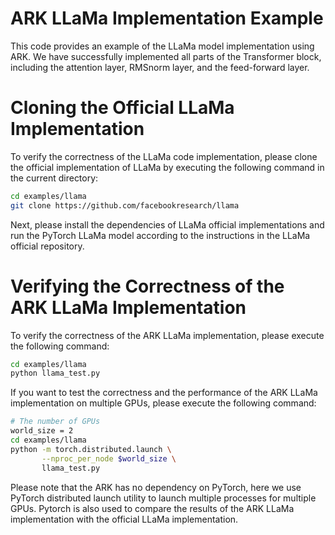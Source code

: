 # ARK LLaMa Implementation Example

This code provides an example of the LLaMa model implementation using ARK. We have successfully implemented all parts of the Transformer block, including the attention layer, RMSnorm layer, and the feed-forward layer.

# Cloning the Official LLaMa Implementation
To verify the correctness of the LLaMa code implementation, please clone the official implementation of LLaMa by executing the following command in the current directory:

```bash
cd examples/llama
git clone https://github.com/facebookresearch/llama
```

Next, please install the dependencies of LLaMa official implementations and run the PyTorch LLaMa model according to the instructions in the LLaMa official repository. 

# Verifying the Correctness of the ARK LLaMa Implementation

To verify the correctness of the ARK LLaMa implementation, please execute the following command:

```bash
cd examples/llama
python llama_test.py
```

If you want to test the correctness and the performance of the ARK LLaMa implementation on multiple GPUs, please execute the following command:

```bash
# The number of GPUs
world_size = 2
cd examples/llama
python -m torch.distributed.launch \
       --nproc_per_node $world_size \
       llama_test.py
```

Please note that the ARK has no dependency on PyTorch, here we use PyTorch distributed launch utility to launch multiple processes for multiple GPUs. Pytorch is also used to compare the results of the ARK LLaMa implementation with the official LLaMa implementation.
